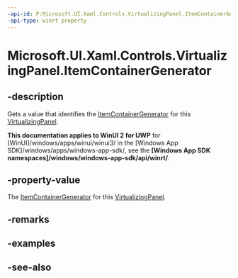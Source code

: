 ```yaml
---
-api-id: P:Microsoft.UI.Xaml.Controls.VirtualizingPanel.ItemContainerGenerator
-api-type: winrt property
---
```


<!-- Property syntax
public Windows.UI.Xaml.Controls.ItemContainerGenerator ItemContainerGenerator { get; }
-->

# Microsoft.UI.Xaml.Controls.VirtualizingPanel.ItemContainerGenerator

## -description
Gets a value that identifies the [ItemContainerGenerator](itemcontainergenerator.md) for this [VirtualizingPanel](virtualizingpanel.md).

**This documentation applies to WinUI 2 for UWP** for [WinUI]/windows/apps/winui/winui3/ in the [Windows App SDK]/windows/apps/windows-app-sdk/, see the **[Windows App SDK namespaces]/windows/windows-app-sdk/api/winrt/**.

## -property-value
The [ItemContainerGenerator](itemcontainergenerator.md) for this [VirtualizingPanel](virtualizingpanel.md).

## -remarks

## -examples

## -see-also
